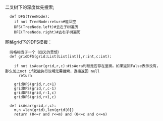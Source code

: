 二叉树下的深度优先搜索;
  
      def DFS(TreeNode):
        if not TreeNode:return#返回空 
        DFS(TreeNode.left)#去左子树遍历
        DFE(TreeNode.right)#去右子树遍历
    
    
 网格grid下的DFS模板：
    
      网格相当于一个（四叉的思想）
      def gridDFS(grid:List[List[int]],r:int,c:int):
        
        if not isAear(grid,r,c):#isAera判断是否存在里面。如果返回False表示没有，那么加上not if就能执行说明无需搜索，直接返回 null
          return 
          
        gridDFS(grid,r,c+1)
        gridDFS(grid,r,c-1)
        gridDFS(grid,r-1,c)
        gridDFS(grid,r+1,c)
       
      def isAear(grid,r,c):
        m,n =len(grid),len(grid[0]) 
        return (0<=r and r<=m) and (0<=c and c<=n)
          
